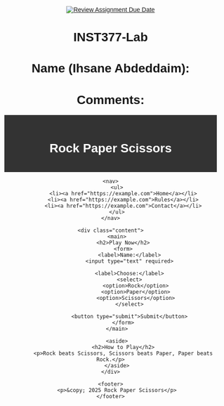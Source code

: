 [![Review Assignment Due Date](https://classroom.github.com/assets/deadline-readme-button-22041afd0340ce965d47ae6ef1cefeee28c7c493a6346c4f15d667ab976d596c.svg)](https://classroom.github.com/a/NbcI-sBg)
# INST377-Lab

# Name (Ihsane Abdeddaim):

# Comments: 

<!DOCTYPE html>
<html>
<head>
    <title>Rock Paper Scissors</title>
    <link rel="stylesheet" href="styles.css">
    <style>
        body {
            font-family: Arial, sans-serif;
            text-align: center;
            margin: 0;
            padding: 0;
        }
        header, footer {
            background-color: #333;
            color: white;
            padding: 20px;
            margin: 10px;
        }
        nav ul {
            list-style: none;
            display: flex;
            justify-content: center;
            padding: 0;
        }
        nav ul li {
            margin: 0 15px;
        }
        nav ul li a {
            text-decoration: none;
            color: black;
        }
        nav ul li a:hover {
            color: red;
        }
        .content {
            display: flex;
            justify-content: space-between;
            padding: 20px;
        }
        main {
            width: 60%;
        }
        aside {
            width: 35%;
            background-color: lightgray;
            padding: 10px;
        }
        aside:hover {
            background-color: darkgray;
        }
        input:focus {
            width: 250px;
        }
    </style>
</head>
<body>
    <header>
        <h1>Rock Paper Scissors</h1>
    </header>
    
    <nav>
        <ul>
            <li><a href="https://example.com">Home</a></li>
            <li><a href="https://example.com">Rules</a></li>
            <li><a href="https://example.com">Contact</a></li>
        </ul>
    </nav>
    
    <div class="content">
        <main>
            <h2>Play Now</h2>
            <form>
                <label>Name:</label>
                <input type="text" required>
                
                <label>Choose:</label>
                <select>
                    <option>Rock</option>
                    <option>Paper</option>
                    <option>Scissors</option>
                </select>
                
                <button type="submit">Submit</button>
            </form>
        </main>
        
        <aside>
            <h2>How to Play</h2>
            <p>Rock beats Scissors, Scissors beats Paper, Paper beats Rock.</p>
        </aside>
    </div>
    
    <footer>
        <p>&copy; 2025 Rock Paper Scissors</p>
    </footer>
</body>
</html>

